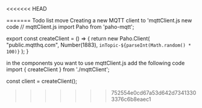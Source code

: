 <<<<<<< HEAD

=======
Todo list
 move Creating a new MQTT client to 'mqttClient.js
 new code 
 // mqttClient.js
import Paho from 'paho-mqtt';

export const createClient = () => {
  return new Paho.Client(
    "public.mqtthq.com",
    Number(1883),
    `inTopic-${parseInt(Math.random() * 100)}`
  );
}

in the components you want to use mqttClient.js add the following code
import { createClient } from './mqttClient';

const client = createClient();

>>>>>>> 752554e0cd67a53d642d73413303376c6b8eaec1
